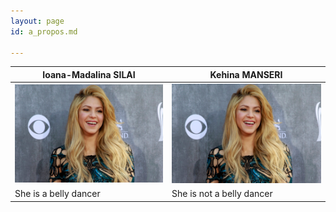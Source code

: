 ```yaml
---
layout: page
id: a_propos.md

---
```


| Ioana-Madalina SILAI                         | Kehina MANSERI                            |
| ----------------------------------- | ----------------------------------- |
| ![Maddie](maddie.jpg) | ![Kehina](maddie-1.jpg) |
| She is a belly dancer | She is not a belly dancer |
